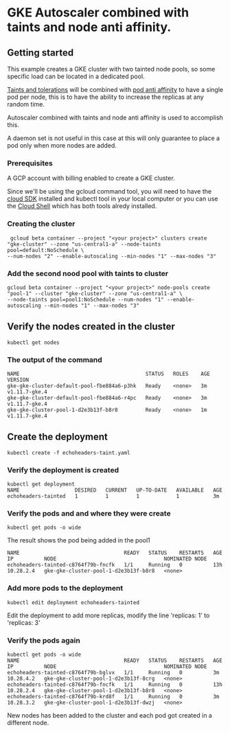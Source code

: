 # GKE Autoscaler combined with taints and node anti affinity.

## Getting started

This example creates a GKE cluster with two tainted node pools, so some specific load can be located in a dedicated pool.

[Taints and tolerations](https://kubernetes.io/docs/concepts/configuration/taint-and-toleration/) will be combined with [pod anti affinity](https://kubernetes.io/docs/concepts/configuration/assign-pod-node/#affinity-and-anti-affinity) to have a single pod per node, this is to have the ability to increase the replicas at any random time.

Autoscaler combined with taints and node anti affinity is used to accomplish this.

A daemon set is not useful in this case at this will only guarantee to place a pod only when more nodes are added.


### Prerequisites

A GCP account with billing enabled to create a GKE cluster. 

Since we'll be using the gcloud command tool, you will need to have the [cloud SDK](https://cloud.google.com/sdk/docs/) installed and kubectl tool in your local computer or you can use the [Cloud Shell]( https://cloud.google.com/shell/docs/starting-cloud-shell#starting_a_new_session) which has both tools alredy installed.

### Creating the cluster
```
 gcloud beta container --project "<your project>" clusters create "gke-cluster" --zone "us-central1-a" --node-taints pool=default:NoSchedule \
--num-nodes "2" --enable-autoscaling --min-nodes "1" --max-nodes "3"
```

### Add the second nood pool with taints to cluster

```
gcloud beta container --project "<your project>" node-pools create "pool-1" --cluster "gke-cluster" --zone "us-central1-a" \
--node-taints pool=pool1:NoSchedule --num-nodes "1" --enable-autoscaling --min-nodes "1" --max-nodes "3"
```

## Verify the nodes created in the cluster

```
kubectl get nodes
```

### The output of the command
```
NAME                                         STATUS   ROLES    AGE   VERSION
gke-gke-cluster-default-pool-fbe884a6-p3hk   Ready    <none>   3m    v1.11.7-gke.4
gke-gke-cluster-default-pool-fbe884a6-r4pc   Ready    <none>   3m    v1.11.7-gke.4
gke-gke-cluster-pool-1-d2e3b13f-b8r8         Ready    <none>   1m    v1.11.7-gke.4
```

## Create the deployment
```
kubectl create -f echoheaders-taint.yaml 
```

### Verify the deployment is created
```
kubectl get deployment
NAME                  DESIRED   CURRENT   UP-TO-DATE   AVAILABLE   AGE
echoheaders-tainted   1         1         1            1           3m
```

### Verify the pods and and where they were create
```
kubectl get pods -o wide
```

The result shows the pod being added in the pool1
```
NAME                                  READY   STATUS    RESTARTS   AGE   IP          NODE                                   NOMINATED NODE
echoheaders-tainted-c8764f79b-fncfk   1/1     Running   0          13h   10.28.2.4   gke-gke-cluster-pool-1-d2e3b13f-b8r8   <none>
```

### Add more pods to the deployment
```
kubectl edit deployment echoheaders-tainted
```

Edit the deployment to add more replicas, modify the line 'replicas: 1' to  'replicas: 3'

### Verify the pods again
```
kubectl get pods -o wide
NAME                                  READY   STATUS    RESTARTS   AGE   IP          NODE                                   NOMINATED NODE
echoheaders-tainted-c8764f79b-bglvx   1/1     Running   0          3m    10.28.4.2   gke-gke-cluster-pool-1-d2e3b13f-8crg   <none>
echoheaders-tainted-c8764f79b-fncfk   1/1     Running   0          13h   10.28.2.4   gke-gke-cluster-pool-1-d2e3b13f-b8r8   <none>
echoheaders-tainted-c8764f79b-krd8f   1/1     Running   0          3m    10.28.3.2   gke-gke-cluster-pool-1-d2e3b13f-dwzj   <none>
```

New nodes has been added to the cluster and each pod got created in a different node.
